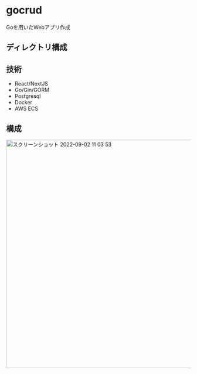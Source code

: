 # gocrud
Goを用いたWebアプリ作成

## ディレクトリ構成

## 技術
- React/NextJS
- Go/Gin/GORM
- Postgresql
- Docker
- AWS ECS

## 構成
<img width="623" alt="スクリーンショット 2022-09-02 11 03 53" src="https://user-images.githubusercontent.com/61424757/188043149-b22ad2e0-d676-494f-bebd-3af69d885c17.png">
